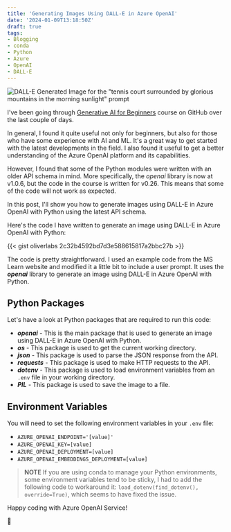 ```yaml
---
title: 'Generating Images Using DALL-E in Azure OpenAI'
date: '2024-01-09T13:18:50Z'
draft: true
tags:
- Blogging
- conda
- Python
- Azure
- OpenAI
- DALL-E
---
```


![DALL-E Generated Image for the "tennis court surrounded by glorious mountains in the morning sunlight" prompt](/img/generated_image.png)

I've been going through [Generative AI for Beginners](https://github.com/microsoft/generative-ai-for-beginners) course on GitHub over the last couple of days.

In general, I found it quite useful not only for beginners, but also for those who have some experience with AI and ML. It's a great way to get started with the latest developments in the field. I also found it useful to get a better understanding of the Azure OpenAI platform and its capabilities.

However, I found that some of the Python modules were written with an older API schema in mind. More specifically, the _openai_ library is now at v1.0.6, but the code in the course is written for v0.26. This means that some of the code will not work as expected.

In this post, I'll show you how to generate images using DALL-E in Azure OpenAI with Python using the latest API schema.

Here's the code I have written to generate an image using DALL-E in Azure OpenAI with Python:

{{< gist oliverlabs 2c32b4592bd7d3e588615817a2bbc27b >}}

The code is pretty straightforward. I used an example code from the MS Learn website and modified it a little bit to include a user prompt. It uses the **_openai_** library to generate an image using DALL-E in Azure OpenAI with Python.

## Python Packages

Let's have a look at Python packages that are required to run this code:

- **_openai_** - This is the main package that is used to generate an image using DALL-E in Azure OpenAI with Python. 
- **_os_** - This package is used to get the current working directory.
- **_json_** - This package is used to parse the JSON response from the API.
- **_requests_** - This package is used to make HTTP requests to the API.
- **_dotenv_** - This package is used to load environment variables from an `.env` file in your working directory.
- **_PIL_** - This package is used to save the image to a file.

## Environment Variables

You will need to set the following environment variables in your `.env` file:

- `AZURE_OPENAI_ENDPOINT='[value]'`
- `AZURE_OPENAI_KEY=[value]`
- `AZURE_OPENAI_DEPLOYMENT=[value]`
- `AZURE_OPENAI_EMBEDDINGS_DEPLOYMENT=[value]`

> **NOTE** If you are using conda to manage your Python environments, some environment variables tend to be sticky, I had to add the following code to workaround it: `load_dotenv(find_dotenv(), override=True)`, which seems to have fixed the issue.

Happy coding with Azure OpenAI Service!

🐳
